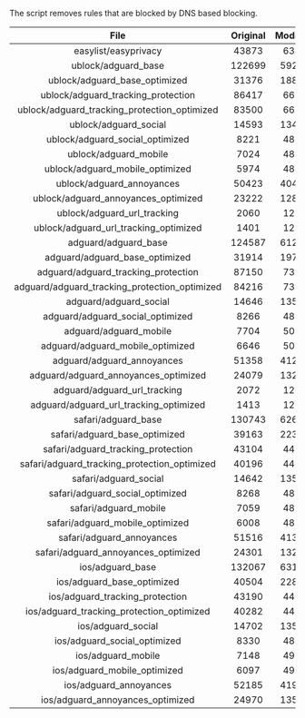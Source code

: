 The script removes rules that are blocked by DNS based blocking.


| File | Original | Modified |
|:----:|:-----:|:-----:|
| easylist/easyprivacy | 43873 | 6345 |
| ublock/adguard_base | 122699 | 59251 |
| ublock/adguard_base_optimized | 31376 | 18806 |
| ublock/adguard_tracking_protection | 86417 | 6692 |
| ublock/adguard_tracking_protection_optimized | 83500 | 6691 |
| ublock/adguard_social | 14593 | 13481 |
| ublock/adguard_social_optimized | 8221 | 4837 |
| ublock/adguard_mobile | 7024 | 4838 |
| ublock/adguard_mobile_optimized | 5974 | 4837 |
| ublock/adguard_annoyances | 50423 | 40441 |
| ublock/adguard_annoyances_optimized | 23222 | 12816 |
| ublock/adguard_url_tracking | 2060 | 1219 |
| ublock/adguard_url_tracking_optimized | 1401 | 1219 |
| adguard/adguard_base | 124587 | 61245 |
| adguard/adguard_base_optimized | 31914 | 19794 |
| adguard/adguard_tracking_protection | 87150 | 7371 |
| adguard/adguard_tracking_protection_optimized | 84216 | 7370 |
| adguard/adguard_social | 14646 | 13541 |
| adguard/adguard_social_optimized | 8266 | 4876 |
| adguard/adguard_mobile | 7704 | 5017 |
| adguard/adguard_mobile_optimized | 6646 | 5016 |
| adguard/adguard_annoyances | 51358 | 41288 |
| adguard/adguard_annoyances_optimized | 24079 | 13242 |
| adguard/adguard_url_tracking | 2072 | 1229 |
| adguard/adguard_url_tracking_optimized | 1413 | 1229 |
| safari/adguard_base | 130743 | 62681 |
| safari/adguard_base_optimized | 39163 | 22358 |
| safari/adguard_tracking_protection | 43104 | 4459 |
| safari/adguard_tracking_protection_optimized | 40196 | 4458 |
| safari/adguard_social | 14642 | 13530 |
| safari/adguard_social_optimized | 8268 | 4873 |
| safari/adguard_mobile | 7059 | 4880 |
| safari/adguard_mobile_optimized | 6008 | 4879 |
| safari/adguard_annoyances | 51516 | 41378 |
| safari/adguard_annoyances_optimized | 24301 | 13299 |
| ios/adguard_base | 132067 | 63197 |
| ios/adguard_base_optimized | 40504 | 22882 |
| ios/adguard_tracking_protection | 43190 | 4467 |
| ios/adguard_tracking_protection_optimized | 40282 | 4466 |
| ios/adguard_social | 14702 | 13563 |
| ios/adguard_social_optimized | 8330 | 4887 |
| ios/adguard_mobile | 7148 | 4919 |
| ios/adguard_mobile_optimized | 6097 | 4918 |
| ios/adguard_annoyances | 52185 | 41943 |
| ios/adguard_annoyances_optimized | 24970 | 13592 |